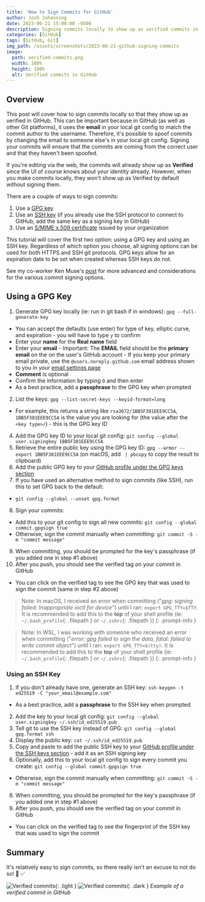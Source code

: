 ```yaml
---
title: 'How to Sign Commits for GitHub'
author: Josh Johanning
date: 2023-06-21 15:00:00 -0500
description: Signing commits locally to show up as verified commits in GitHub
categories: [GitHub]
tags: [GitHub, Git]
img_path: /assets/screenshots/2023-06-21-github-signing-commits
image:
  path: verified-commits.png
  width: 100%
  height: 100%
  alt: Verified commits in GitHub
---
```


## Overview

This post will cover how to sign commits locally so that they show up as verified in GitHub. This can be important because in GitHub (as well as other Git platforms), it uses the **email** in your local git config to match the commit author to the username. Therefore, it's possible to spoof commits by changing the email to someone else's in your local git config. Signing your commits will ensure that the commits are coming from the correct user and that they haven't been spoofed.

If you're editing via the web, the commits will already show up as **Verified** since the UI of course knows about your identity already. However, when you make commits locally, they won't show up as Verified by default without signing them.

There are a couple of ways to sign commits:

1. Use a [GPG key](https://docs.github.com/en/authentication/managing-commit-signature-verification/about-commit-signature-verification#gpg-commit-signature-verification)
2. Use an [SSH key](https://docs.github.com/en/authentication/managing-commit-signature-verification/about-commit-signature-verification#ssh-commit-signature-verification) (if you already use the SSH protocol to connect to GitHub, add the same key as a signing key in GitHub)
3. Use an [S/MIME x.509 certificate](https://docs.github.com/en/authentication/managing-commit-signature-verification/about-commit-signature-verification#smime-commit-signature-verification) issued by your organization

This tutorial will cover the first two option: using a GPG key and using an SSH key. Regardless of which option you choose, all signing options can be used for both HTTPS and SSH git protocols. GPG keys allow for an expiration date to be set when created whereas SSH keys do not. 

See my co-worker Ken Muse's [post](https://www.kenmuse.com/blog/comparing-github-commit-signing-options/) for more advanced and considerations for the various commit signing options.

## Using a GPG Key

1. Generate GPG key locally (ie: run in git bash if in windows): `gpg --full-generate-key`
  - You can accept the defaults (use enter) for type of key, elliptic curve, and expiration - you will have to type `y` to confirm
  - Enter your **name** for the **Real name** field
  - Enter your **email**
        - Important: The **EMAIL** field should be the **primary email** on the on the user's GitHub account 
        - If you keep your primary email private, use the `@users.noreply.github.com` email address shown to you in your [email settings page](https://github.com/settings/emails)
  - **Comment** is optional
  - Confirm the information by typing `O` and then enter
  - As a best practice, add a **passphrase** to the GPG key when prompted
2. List the keys: `gpg --list-secret-keys --keyid-format=long`
  - For example, this returns a string like `rsa3072/1BB5F381EEE9CC5A`, `1BB5F381EEE9CC5A` is the value you are looking for (the value after the `<key type>/`) - this is the GPG key ID
4. Add the GPG key ID to your local git config: `git config --global user.signingkey 1BB5F381EEE9CC5A`
5. Retrieve the entire public key using the GPG key ID: `gpg --armor --export 1BB5F381EEE9CC5A` (on macOS, add ` | pbcopy` to copy the result to clipboard)
6. Add the public GPG key to your [GitHub profile under the GPG keys section](https://github.com/settings/keys)
7. If you have used an alternative method to sign commits (like SSH), run this to set GPG back to the default: 
  - `git config --global --unset gpg.format`
8. Sign your commits: 
  - Add this to your git config to sign all new commits: `git config --global commit.gpgsign true`
  - Otherwise, sign the commit manually when committing: `git commit -S -m "commit message"`
9.  When committing, you should be prompted for the key's passphrase (if you added one in step #1 above)
10. After you push, you should see the verified tag on your commit in GitHub
  - You can click on the verified tag to see the GPG key that was used to sign the commit (same in step #2 above)

> Note: In macOS, I received an error when committing ("*gpg: signing failed: Inappropriate ioctl for device*") until I ran: `export GPG_TTY=$TTY`. 
> It is recommended to add this to the **top** of your shell profile (ie: `~/.bash_profile`{: .filepath } or `~/.zshrc`{: .filepath })
{: .prompt-info }

> Note: In WSL, I was working with someone who received an error when committing ("*error: gpg failed to sign the data*, *fatal: failed to write commit object*") until I ran: `export GPG_TTY=$(tty)`. 
> It is recommended to add this to the **top** of your shell profile (ie: `~/.bash_profile`{: .filepath } or `~/.zshrc`{: .filepath })
{: .prompt-info }

### Using an SSH Key

1. If you don't already have one, generate an SSH key: `ssh-keygen -t ed25519 -C "your_email@example.com"`
  - As a best practice, add a **passphrase** to the SSH key when prompted
2. Add the key to your local git config: `git config --global user.signingkey ~/.ssh/id_ed25519.pub`
3. Tell git to use the SSH key instead of GPG: `git config --global gpg.format ssh`
5. Display the public key: `cat ~/.ssh/id_ed25519.pub`
6. Copy and paste to add the public SSH key to your [GitHub profile under the SSH keys section](https://github.com/settings/keys) - add it as an SSH signing key
7. Optionally, add this to your local git config to sign every commit you create: `git config --global commit.gpgsign true`
  - Otherwise, sign the commit manually when committing: `git commit -S -m "commit message"`
8. When committing, you should be prompted for the key's passphrase (if you added one in step #1 above)
9. After you push, you should see the verified tag on your commit in GitHub
  - You can click on the verified tag to see the fingerprint of the SSH key that was used to sign the commit

## Summary

It's relatively easy to sign commits, so there really isn't an excuse to not do so! 🔐 ✅

![Verified commits](verified-commits.png){: .light }
![Verified commits](verified-commits-dark-mode.png){: .dark }
_Example of a verified commit in GitHub_
